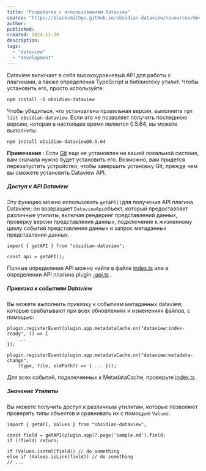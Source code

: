 ```yaml
---
title: "Разработка с использованием Dataview"
source: "https://blacksmithgu.github.io/obsidian-dataview/resources/develop-against-dataview/"
author:
published:
created: 2024-11-30
description:
tags:
  - "dataview"
  - "development"
---
```

Dataview включает в себя высокоуровневый API для работы с плагинами, а также определения TypeScript и библиотеку утилит. Чтобы установить его, просто используйте:

```
npm install -D obsidian-dataview
```

Чтобы убедиться, что установлена ​​правильная версия, выполните `npm list obsidian-dataview`. Если это не позволяет получить последнюю версию, которая в настоящее время является 0.5.64, вы можете выполнить:

```
npm install obsidian-dataview@0.5.64
```

**Примечание** : Если [Git](http://git-scm.com/) еще не установлен на вашей локальной системе, вам сначала нужно будет установить его. Возможно, вам придется перезапустить устройство, чтобы завершить установку Git, прежде чем вы сможете установить Dataview API.

##### Доступ к API Dataview

Эту функцию можно использовать `getAPI()`для получения API плагина Dataview; он возвращает `DataviewApi`объект, который предоставляет различные утилиты, включая рендеринг представлений данных, проверку версии представления данных, подключение к жизненному циклу событий представления данных и запрос метаданных представления данных.

```
import { getAPI } from "obsidian-dataview";

const api = getAPI();
```

Полные определения API можно найти в файле [index.ts](https://github.com/blacksmithgu/obsidian-dataview/blob/master/src/index.ts) или в определении API плагина plugin [\-api.ts](https://github.com/blacksmithgu/obsidian-dataview/blob/master/src/api/plugin-api.ts) .

##### Привязка к событиям Dataview

Вы можете выполнить привязку к событиям метаданных dataview, которые срабатывают при всех обновлениях и изменениях файлов, с помощью:

```
plugin.registerEvent(plugin.app.metadataCache.on("dataview:index-ready", () => {
    ...
});

plugin.registerEvent(plugin.app.metadataCache.on("dataview:metadata-change",
    (type, file, oldPath?) => { ... }));
```

Для всех событий, подключенных к MetadataCache, проверьте [index.ts](https://github.com/blacksmithgu/obsidian-dataview/blob/master/src/index.ts) .

##### Значение Утилиты

Вы можете получить доступ к различным утилитам, которые позволяют проверять типы объектов и сравнивать их с помощью `Values`:

```
import { getAPI, Values } from "obsidian-dataview";

const field = getAPI(plugin.app)?.page('sample.md').field;
if (!field) return;

if (Values.isHtml(field)) // do something
else if (Values.isLink(field)) // do something
// ...
```

